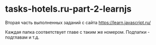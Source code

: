# tasks-hotels.ru-part-2-learnjs
Вторая часть выполненных заданий с сайта https://learn.javascript.ru/

Каждая папка соответствует главе с таким же номером. Подпапки - подглавам и т.д.

